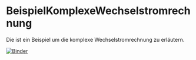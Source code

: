 # BeispielKomplexeWechselstromrechnung

Die ist ein Beispiel um die komplexe Wechselstromrechnung zu erläutern.

[![Binder](https://mybinder.org/badge_logo.svg)](https://mybinder.org/v2/gh/JTSvejda/BeispielKomplexeWechselstromrechnung.git/master)
